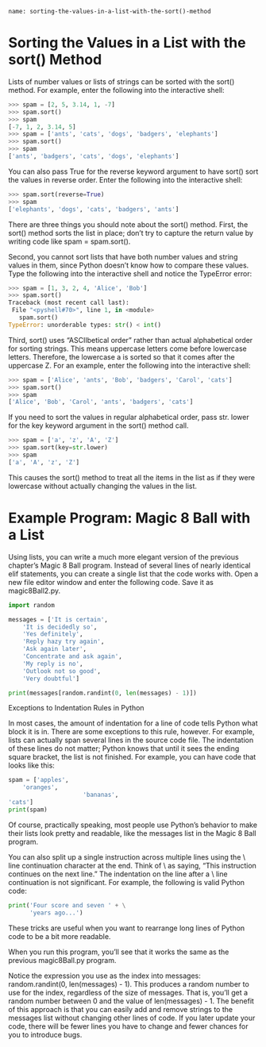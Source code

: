```ngMeta
name: sorting-the-values-in-a-list-with-the-sort()-method
```
# Sorting the Values in a List with the sort() Method
Lists of number values or lists of strings can be sorted with the sort() method. For example, enter the following into the interactive shell:

```python
>>> spam = [2, 5, 3.14, 1, -7]
>>> spam.sort()
>>> spam
[-7, 1, 2, 3.14, 5]
>>> spam = ['ants', 'cats', 'dogs', 'badgers', 'elephants']
>>> spam.sort()
>>> spam
['ants', 'badgers', 'cats', 'dogs', 'elephants']
```
You can also pass True for the reverse keyword argument to have sort() sort the values in reverse order. Enter the following into the interactive shell:

```python
>>> spam.sort(reverse=True)
>>> spam
['elephants', 'dogs', 'cats', 'badgers', 'ants']
```
There are three things you should note about the sort() method. First, the sort() method sorts the list in place; don’t try to capture the return value by writing code like spam = spam.sort().

Second, you cannot sort lists that have both number values and string values in them, since Python doesn’t know how to compare these values. Type the following into the interactive shell and notice the TypeError error:

```python
>>> spam = [1, 3, 2, 4, 'Alice', 'Bob']
>>> spam.sort()
Traceback (most recent call last):
 File "<pyshell#70>", line 1, in <module>
   spam.sort()
TypeError: unorderable types: str() < int()
```
Third, sort() uses “ASCIIbetical order” rather than actual alphabetical order for sorting strings. This means uppercase letters come before lowercase letters. Therefore, the lowercase a is sorted so that it comes after the uppercase Z. For an example, enter the following into the interactive shell:

```python
>>> spam = ['Alice', 'ants', 'Bob', 'badgers', 'Carol', 'cats']
>>> spam.sort()
>>> spam
['Alice', 'Bob', 'Carol', 'ants', 'badgers', 'cats']
```
If you need to sort the values in regular alphabetical order, pass str. lower for the key keyword argument in the sort() method call.

```python
>>> spam = ['a', 'z', 'A', 'Z']
>>> spam.sort(key=str.lower)
>>> spam
['a', 'A', 'z', 'Z']
```
This causes the sort() method to treat all the items in the list as if they were lowercase without actually changing the values in the list.

# Example Program: Magic 8 Ball with a List
Using lists, you can write a much more elegant version of the previous chapter’s Magic 8 Ball program. Instead of several lines of nearly identical elif statements, you can create a single list that the code works with. Open a new file editor window and enter the following code. Save it as magic8Ball2.py.

```python
import random

messages = ['It is certain',
    'It is decidedly so',
    'Yes definitely',
    'Reply hazy try again',
    'Ask again later',
    'Concentrate and ask again',
    'My reply is no',
    'Outlook not so good',
    'Very doubtful']

print(messages[random.randint(0, len(messages) - 1)])
```
Exceptions to Indentation Rules in Python

In most cases, the amount of indentation for a line of code tells Python what block it is in. There are some exceptions to this rule, however. For example, lists can actually span several lines in the source code file. The indentation of these lines do not matter; Python knows that until it sees the ending square bracket, the list is not finished. For example, you can have code that looks like this:

```python
spam = ['apples',
    'oranges',
                     'bananas',
'cats']
print(spam)
```
Of course, practically speaking, most people use Python’s behavior to make their lists look pretty and readable, like the messages list in the Magic 8 Ball program.

You can also split up a single instruction across multiple lines using the \ line continuation character at the end. Think of \ as saying, “This instruction continues on the next line.” The indentation on the line after a \ line continuation is not significant. For example, the following is valid Python code:

```python
print('Four score and seven ' + \
      'years ago...')
```
These tricks are useful when you want to rearrange long lines of Python code to be a bit more readable.

When you run this program, you’ll see that it works the same as the previous magic8Ball.py program.

Notice the expression you use as the index into messages: random.randint(0, len(messages) - 1). This produces a random number to use for the index, regardless of the size of messages. That is, you’ll get a random number between 0 and the value of len(messages) - 1. The benefit of this approach is that you can easily add and remove strings to the messages list without changing other lines of code. If you later update your code, there will be fewer lines you have to change and fewer chances for you to introduce bugs.


